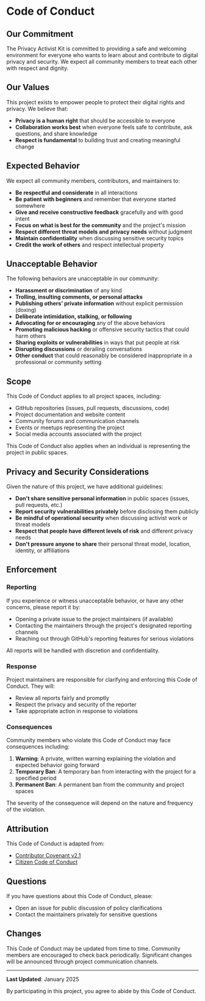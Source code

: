 # Code of Conduct

## Our Commitment

The Privacy Activist Kit is committed to providing a safe and welcoming environment for everyone who wants to learn about and contribute to digital privacy and security. We expect all community members to treat each other with respect and dignity.

## Our Values

This project exists to empower people to protect their digital rights and privacy. We believe that:

- **Privacy is a human right** that should be accessible to everyone
- **Collaboration works best** when everyone feels safe to contribute, ask questions, and share knowledge
- **Respect is fundamental** to building trust and creating meaningful change

## Expected Behavior

We expect all community members, contributors, and maintainers to:

- **Be respectful and considerate** in all interactions
- **Be patient with beginners** and remember that everyone started somewhere
- **Give and receive constructive feedback** gracefully and with good intent
- **Focus on what is best for the community** and the project's mission
- **Respect different threat models and privacy needs** without judgment
- **Maintain confidentiality** when discussing sensitive security topics
- **Credit the work of others** and respect intellectual property

## Unacceptable Behavior

The following behaviors are unacceptable in our community:

- **Harassment or discrimination** of any kind
- **Trolling, insulting comments, or personal attacks**
- **Publishing others' private information** without explicit permission (doxing)
- **Deliberate intimidation, stalking, or following**
- **Advocating for or encouraging** any of the above behaviors
- **Promoting malicious hacking** or offensive security tactics that could harm others
- **Sharing exploits or vulnerabilities** in ways that put people at risk
- **Disrupting discussions** or derailing conversations
- **Other conduct** that could reasonably be considered inappropriate in a professional or community setting

## Scope

This Code of Conduct applies to all project spaces, including:

- GitHub repositories (issues, pull requests, discussions, code)
- Project documentation and website content
- Community forums and communication channels
- Events or meetups representing the project
- Social media accounts associated with the project

This Code of Conduct also applies when an individual is representing the project in public spaces.

## Privacy and Security Considerations

Given the nature of this project, we have additional guidelines:

- **Don't share sensitive personal information** in public spaces (issues, pull requests, etc.)
- **Report security vulnerabilities privately** before disclosing them publicly
- **Be mindful of operational security** when discussing activist work or threat models
- **Respect that people have different levels of risk** and different privacy needs
- **Don't pressure anyone to share** their personal threat model, location, identity, or affiliations

## Enforcement

### Reporting

If you experience or witness unacceptable behavior, or have any other concerns, please report it by:

- Opening a private issue to the project maintainers (if available)
- Contacting the maintainers through the project's designated reporting channels
- Reaching out through GitHub's reporting features for serious violations

All reports will be handled with discretion and confidentiality.

### Response

Project maintainers are responsible for clarifying and enforcing this Code of Conduct. They will:

- Review all reports fairly and promptly
- Respect the privacy and security of the reporter
- Take appropriate action in response to violations

### Consequences

Community members who violate this Code of Conduct may face consequences including:

1. **Warning**: A private, written warning explaining the violation and expected behavior going forward
2. **Temporary Ban**: A temporary ban from interacting with the project for a specified period
3. **Permanent Ban**: A permanent ban from the community and project spaces

The severity of the consequence will depend on the nature and frequency of the violation.

## Attribution

This Code of Conduct is adapted from:
- [Contributor Covenant v2.1](https://www.contributor-covenant.org/version/2/1/code_of_conduct/)
- [Citizen Code of Conduct](https://github.com/stumpsyn/policies/blob/master/citizen_code_of_conduct.md)

## Questions

If you have questions about this Code of Conduct, please:
- Open an issue for public discussion of policy clarifications
- Contact the maintainers privately for sensitive questions

## Changes

This Code of Conduct may be updated from time to time. Community members are encouraged to check back periodically. Significant changes will be announced through project communication channels.

---

**Last Updated**: January 2025

By participating in this project, you agree to abide by this Code of Conduct.

